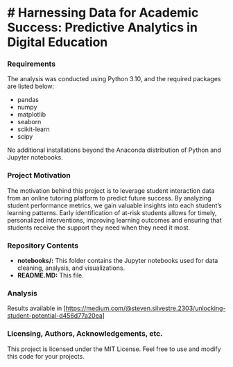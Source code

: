 # **# Harnessing Data for Academic Success: Predictive Analytics in Digital Education**

### **Requirements**
The analysis was conducted using Python 3.10, and the required packages are listed below:
- pandas
- numpy
- matplotlib
- seaborn
- scikit-learn
- scipy
  
No additional installations beyond the Anaconda distribution of Python and Jupyter notebooks.

### **Project Motivation**
The motivation behind this project is to leverage student interaction data from an online tutoring platform to predict future success. By analyzing student performance metrics, we gain valuable insights into each student’s learning patterns. Early identification of at-risk students allows for timely, personalized interventions, improving learning outcomes and ensuring that students receive the support they need when they need it most.

### **Repository Contents**
- **notebooks/:** This folder contains the Jupyter notebooks used for data cleaning, analysis, and visualizations.
- **README.MD:** This file.

### **Analysis**
Results available in [https://medium.com/@steven.silvestre.2303/unlocking-student-potential-d456d77a20ea]

### **Licensing, Authors, Acknowledgements, etc.**
This project is licensed under the MIT License. Feel free to use and modify this code for your projects.
